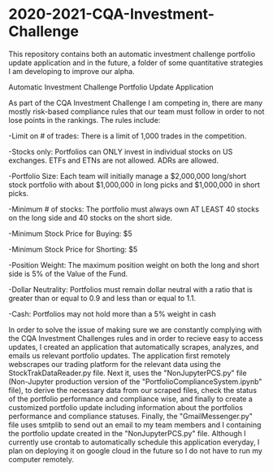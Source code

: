 # 2020-2021-CQA-Investment-Challenge
This repository contains both an automatic investment challenge portfolio update application and in the future, a folder of some quantitative strategies I am developing to improve our alpha. 

Automatic Investment Challenge Portfolio Update Application

As part of the CQA Investment Challenge I am competing in, there are many mostly risk-based compliance rules that our team must follow in order to not lose points in the rankings. The rules include:

-Limit on # of trades: There is a limit of 1,000 trades in the competition.

-Stocks only: Portfolios can ONLY invest in individual stocks on US exchanges. ETFs and
ETNs are not allowed. ADRs are allowed.

-Portfolio Size: Each team will initially manage a $2,000,000 long/short stock portfolio
with about $1,000,000 in long picks and $1,000,000 in short picks.

-Minimum # of stocks: The portfolio must always own AT LEAST 40 stocks on the long
side and 40 stocks on the short side.

-Minimum Stock Price for Buying: $5

-Minimum Stock Price for Shorting: $5

-Position Weight: The maximum position weight on both the long and short side is 5% of
the Value of the Fund. 

-Dollar Neutrality: Portfolios must remain dollar neutral with a ratio that is greater than
or equal to 0.9 and less than or equal to 1.1.

-Cash: Portfolios may not hold more than a 5% weight in cash

In order to solve the issue of making sure we are constantly complying with the CQA Investment Challenges rules and in order to recieve easy to access updates, I created an application that automatically scrapes, analyzes, and emails us relevant portfolio updates. The application first remotely webscrapes our trading platform for the relevant data using the StockTrakDataReader.py file. Next it, uses the "NonJupyterPCS.py" file (Non-Jupyter production version of the "PortfolioComplianceSystem.ipynb" file), to derive the necessary data from our scraped files, check the status of the portfolio performance and compliance wise, and finally to create a customized portfolio update including information about the portfolios performance and compliance statuses. Finally, the "GmailMessenger.py" file uses smtplib to send out an email to my team members and I containing the portfolio update created in the "NonJupyterPCS.py" file. Although I currently use crontab to automatically schedule this application everyday, I plan on deploying it on google cloud in the future so I do not have to run my computer remotely.


